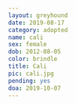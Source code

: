 ```yaml
---
layout: greyhound
date: 2019-08-17
category: adopted
name: cali
sex: female
dob: 2012-08-05
color: brindle
title: Cali
pic: cali.jpg
pending: yes
doa: 2019-10-07
---
```


